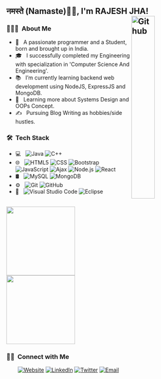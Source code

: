 <h2>नमस्ते (Namaste)🙏🏻, I'm RAJESH JHA!
  </br>
<img width="35%" align="right" alt="Github" src="https://user-images.githubusercontent.com/70096180/105072372-beaf5080-5aab-11eb-880d-2af3f90c2219.gif" />
<!-- <img width="35%" align="right" alt="Github" src="https://user-images.githubusercontent.com/70096180/132512984-c12cd4fb-121d-4fb4-85b7-cf7c376fada4.PNG" /> -->

<h3> 👨🏻‍💻 &nbsp;About Me </h3>

- 🤔 &nbsp; A passionate programmer and a Student, born and brought up in India.
- 🎓 &nbsp; I successfully completed my Engineering with specialization in 'Computer Science And Engineering'.
- 📚 &nbsp; I’m currently learning  backend web development using NodeJS, ExpressJS and MongoDB.
- 🌱 &nbsp; Learning more about Systems Design and OOPs Concept.
- ✍️ &nbsp; Pursuing Blog Writing as hobbies/side hustles.

<h3> 🛠 &nbsp;Tech Stack</h3>

- 💻 &nbsp;
  ![Java](https://img.shields.io/badge/-Java-333333?style=flat&logo=Java&logoColor=007396)
  ![C++](https://img.shields.io/badge/-C++-333333?style=flat&logo=C%2B%2B&logoColor=00599C)
- 🌐 &nbsp;
  ![HTML5](https://img.shields.io/badge/-HTML5-333333?style=flat&logo=HTML5)
  ![CSS](https://img.shields.io/badge/-CSS-333333?style=flat&logo=CSS3&logoColor=1572B6)
  ![Bootstrap](https://img.shields.io/badge/-Bootstrap-333333?style=flat&logo=bootstrap&logoColor=563D7C)
  ![JavaScript](https://img.shields.io/badge/-JavaScript-333333?style=flat&logo=javascript)
  ![Ajax](https://img.shields.io/badge/-Ajax-333333?style=flat&logo=ajax)
  ![Node.js](https://img.shields.io/badge/-Node.js-333333?style=flat&logo=node.js)
  ![React](https://img.shields.io/badge/-React-333333?style=flat&logo=react)
- 🛢 &nbsp;
  ![MySQL](https://img.shields.io/badge/-MySQL-333333?style=flat&logo=mysql)
  ![MongoDB](https://img.shields.io/badge/-MongoDB-333333?style=flat&logo=mongodb)
- ⚙️ &nbsp;
  ![Git](https://img.shields.io/badge/-Git-333333?style=flat&logo=git)
  ![GitHub](https://img.shields.io/badge/-GitHub-333333?style=flat&logo=github)
- 🔧 &nbsp;
  ![Visual Studio Code](https://img.shields.io/badge/-Visual%20Studio%20Code-333333?style=flat&logo=visual-studio-code&logoColor=007ACC)
  ![Eclipse](https://img.shields.io/badge/-Eclipse-333333?style=flat&logo=eclipse-ide&logoColor=2C2255)

<br/>

<a href="https://github.com/Rajeshjha586">
  <img height="180em" src="https://github-readme-stats.vercel.app/api?username=Rajeshjha586&theme=buefy&show_icons=true" />
  <img height="180em" src="https://github-readme-stats.vercel.app/api/top-langs/?username=Rajeshjha586&theme=buefy&layout=compact" />
</a>

<br/>

<h3> 🤝🏻 &nbsp;Connect with Me </h3>

<p align="center">
<a href="https://rajeshjha586.github.io/iamrajesh-myportfolio/"><img alt="Website" src="https://img.shields.io/badge/Portfolio-www.rajeshjha.com-blue?style=flat-square&logo=google-chrome"></a>
<a href="https://www.linkedin.com/in/rajesh-jha-923291150/"><img alt="LinkedIn" src="https://img.shields.io/badge/LinkedIn-Rajesh%20Jha-blue?style=flat-square&logo=linkedin"></a>
<a href="https://twitter.com/RajeshJ68495852"><img alt="Twitter" src="https://img.shields.io/badge/Twitter-Rajeshjha-blue?style=flat-square&logo=twitter"></a>
<a href="mailto:jharajesh035@gmail.com"><img alt="Email" src="https://img.shields.io/badge/Email-jharajesh035@gmail.com-blue?style=flat-square&logo=gmail"></a>
</p>
